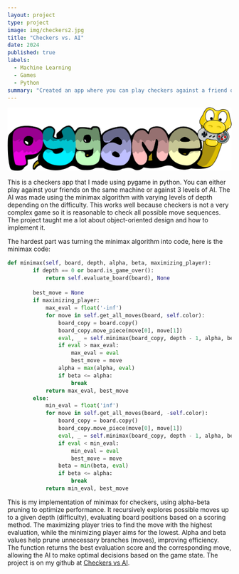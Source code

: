 ```yaml
---
layout: project
type: project
image: img/checkers2.jpg
title: "Checkers vs. AI"
date: 2024
published: true
labels:
  - Machine Learning
  - Games
  - Python
summary: "Created an app where you can play checkers against a friend or varying levels of AI"
---
```


<img class="img-fluid" src="../img/pygame.png">

This is a checkers app that I made using pygame in python. You can either play against your friends on the same machine or against 3 levels of AI. The AI was made using the minimax algorithm with varying levels
of depth depending on the difficulty. This works well because checkers is not a very complex game so it is reasonable to check all possible move sequences. The project taught me a lot about object-oriented design
and how to implement it.

The hardest part was turning the minimax algorithm into code, here is the minimax code:
```python
def minimax(self, board, depth, alpha, beta, maximizing_player):
        if depth == 0 or board.is_game_over():
            return self.evaluate_board(board), None

        best_move = None
        if maximizing_player:
            max_eval = float('-inf')
            for move in self.get_all_moves(board, self.color):
                board_copy = board.copy()
                board_copy.move_piece(move[0], move[1])
                eval, _ = self.minimax(board_copy, depth - 1, alpha, beta, False)
                if eval > max_eval:
                    max_eval = eval
                    best_move = move
                alpha = max(alpha, eval)
                if beta <= alpha:
                    break
            return max_eval, best_move
        else:
            min_eval = float('inf')
            for move in self.get_all_moves(board, -self.color):
                board_copy = board.copy()
                board_copy.move_piece(move[0], move[1])
                eval, _ = self.minimax(board_copy, depth - 1, alpha, beta, True)
                if eval < min_eval:
                    min_eval = eval
                    best_move = move
                beta = min(beta, eval)
                if beta <= alpha:
                    break
            return min_eval, best_move
```
This is my implementation of minimax for checkers, using alpha-beta pruning to optimize performance. It recursively explores possible moves up to a given depth (difficulty), evaluating board positions based on a scoring method. The maximizing player tries to find the move with the highest evaluation, while the minimizing player aims for the lowest. Alpha and beta values help prune unnecessary branches (moves), improving efficiency. The function returns the best evaluation score and the corresponding move, allowing the AI to make optimal decisions based on the game state.
The project is on my github at [Checkers vs AI](https://github.com/gunnarrl/checkers-vs-AI).

